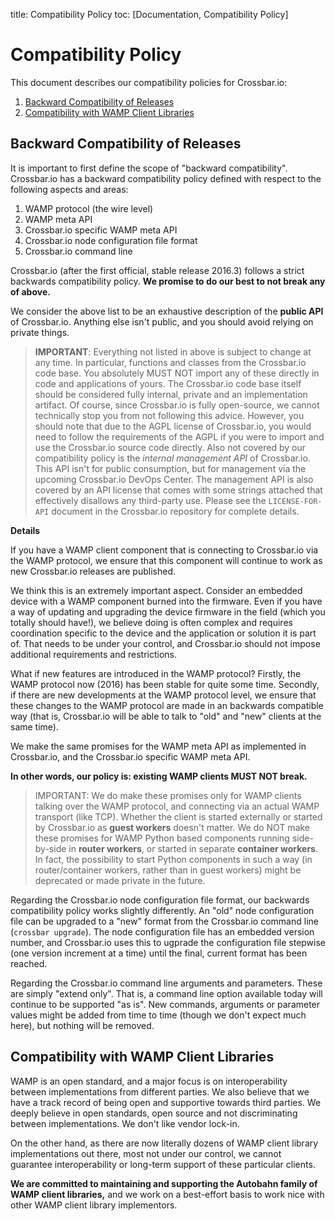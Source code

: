 title: Compatibility Policy
toc: [Documentation, Compatibility Policy]

# Compatibility Policy

This document describes our compatibility policies for Crossbar.io:

1. [Backward Compatibility of Releases](#backward-compatibility-of-releases)
2. [Compatibility with WAMP Client Libraries](#compatibility-with-wamp-client-libraries)


## Backward Compatibility of Releases

It is important to first define the scope of "backward compatibility". Crossbar.io has a backward compatibility policy defined with respect to the following aspects and areas:

1. WAMP protocol (the wire level)
2. WAMP meta API
3. Crossbar.io specific WAMP meta API
4. Crossbar.io node configuration file format
5. Crossbar.io command line

Crossbar.io (after the first official, stable release 2016.3) follows a strict backwards compatibility policy. **We promise to do our best to not break any of above.**

We consider the above list to be an exhaustive description of the **public API** of Crossbar.io. Anything else isn't public, and you should avoid relying on private things.

> **IMPORTANT**: Everything not listed in above is subject to change at any time. In particular, functions and classes from the Crossbar.io code base. You absolutely MUST NOT import any of these directly in code and applications of yours. The Crossbar.io code base itself should be considered fully internal, private and an implementation artifact. Of course, since Crossbar.io is fully open-source, we cannot technically stop you from not following this advice. However, you should note that due to the AGPL license of Crossbar.io, you would need to follow the requirements of the AGPL if you were to import and use the Crossbar.io source code directly. Also not covered by our compatibility policy is the *internal management API* of Crossbar.io. This API isn't for public consumption, but for management via the upcoming Crossbar.io DevOps Center. The management API is also covered by an API license that comes with some strings attached that effectively disallows any third-party use. Please see the `LICENSE-FOR-API` document in the Crossbar.io repository for complete details.

**Details**

If you have a WAMP client component that is connecting to Crossbar.io via the WAMP protocol, we ensure that this component will continue to work as new Crossbar.io releases are published.

We think this is an extremely important aspect. Consider an embedded device with a WAMP component burned into the firmware. Even if you have a way of updating and upgrading the device firmware in the field (which you totally should have!), we believe doing is often complex and requires coordination specific to the device and the application or solution it is part of. That needs to be under your control, and Crossbar.io should not impose additional requirements and restrictions.

What if new features are introduced in the WAMP protocol? Firstly, the WAMP protocol now (2016) has been stable for quite some time. Secondly, if there are new developments at the WAMP protocol level, we ensure that these changes to the WAMP protocol are made in an backwards compatible way (that is, Crossbar.io will be able to talk to "old" and "new" clients at the same time).

We make the same promises for the WAMP meta API as implemented in Crossbar.io, and the Crossbar.io specific WAMP meta API.

**In other words, our policy is: existing WAMP clients MUST NOT break.**

> IMPORTANT: We do make these promises only for WAMP clients talking over the WAMP protocol, and connecting via an actual WAMP transport (like TCP). Whether the client is started externally or started by Crossbar.io as **guest workers** doesn't matter. We do NOT make these promises for WAMP Python based components running side-by-side in **router workers**, or started in separate **container workers**. In fact, the possibility to start Python components in such a way (in router/container workers, rather than in guest workers) might be deprecated or made private in the future.

Regarding the Crossbar.io node configuration file format, our backwards compatibility policy works slightly differently. An "old" node configuration file can be upgraded to a "new" format from the Crossbar.io command line (`crossbar upgrade`). The node configuration file has an embedded version number, and Crossbar.io uses this to ugprade the configuration file stepwise (one version increment at a time) until the final, current format has been reached.

Regarding the Crossbar.io command line arguments and parameters. These are simply "extend only". That is, a command line option available today will continue to be supported "as is". New commands, arguments or parameter values might be added from time to time (though we don't expect much here), but nothing will be removed.


## Compatibility with WAMP Client Libraries

WAMP is an open standard, and a major focus is on interoperability between implementations from different parties. We also believe that we have a track record of being open and supportive towards third parties. We deeply believe in open standards, open source and not discriminating between implementations. We don't like vendor lock-in.

On the other hand, as there are now literally dozens of WAMP client library implementations out there, most not under our control, we cannot guarantee interoperability or long-term support of these particular clients.

**We are committed to maintaining and supporting the Autobahn family of WAMP client libraries,** and we work on a best-effort basis to work nice with other WAMP client library implementors.
